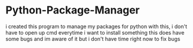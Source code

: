 # Python-Package-Manager
i created this program to manage my packages for python
with this, i don't have to open up cmd everytime i want to install something
this does have some bugs and im aware of it but i don't have time right now to fix bugs
